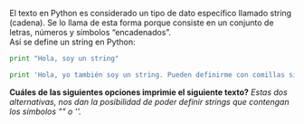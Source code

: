 El texto en Python es considerado un tipo de dato específico llamado string (cadena). Se lo llama de esta forma porque consiste en un conjunto de letras, números y símbolos “encadenados”.<br>
Así se define un string en Python:

``` python
print "Hola, soy un string"

print 'Hola, yo también soy un string. Pueden definirme con comillas simple o dobles!'
```



**Cuáles de las siguientes opciones imprimie el siguiente texto?**
_Estas dos alternativas, nos dan la posibilidad de poder definir strings que contengan los símbolos "" o ''._


